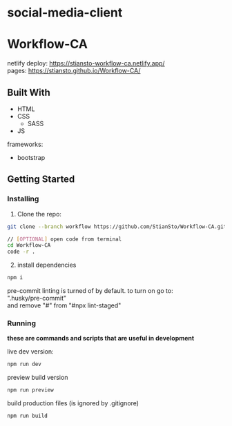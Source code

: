 # social-media-client
# Workflow-CA

netlify deploy: https://stiansto-workflow-ca.netlify.app/ <br>
pages: https://stiansto.github.io/Workflow-CA/

## Built With

- HTML
- CSS
  - SASS
- JS

frameworks:
- bootstrap


## Getting Started

### Installing

1. Clone the repo:

```bash
git clone --branch workflow https://github.com/StianSto/Workflow-CA.git

// [OPTIONAL] open code from terminal
cd Workflow-CA
code -r .
```


2. install dependencies

```bash
npm i
```

pre-commit linting is turned of by default. to turn on go to: <br>
".husky/pre-commit" <br>
and remove "#" from "#npx lint-staged"


### Running
**these are commands and scripts that are useful in development**

live dev version:
```bash
npm run dev
```
preview build version
```bash
npm run preview
```
build production files (is ignored by .gitignore)
```
npm run build
```
